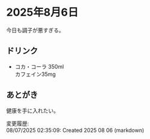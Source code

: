 # 2025年8月6日

今日も調子が悪すぎる。

## ドリンク

- コカ・コーラ 350ml  
カフェイン35mg

## あとがき

健康を手に入れたい。

変更履歴:  
08/07/2025 02:35:09: Created 2025 08 06 (markdown)  
